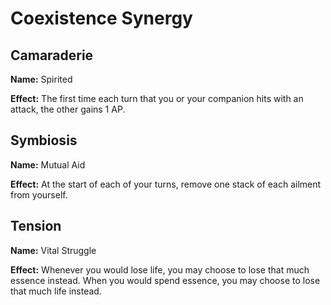 # Coexistence Synergy

## Camaraderie

**Name:** Spirited

**Effect:** The first time each turn that you or your companion hits with an attack, the other gains 1 AP.

## Symbiosis

**Name:** Mutual Aid

**Effect:** At the start of each of your turns, remove one stack of each ailment from yourself.

## Tension

**Name:** Vital Struggle

**Effect:** Whenever you would lose life, you may choose to lose that much essence instead. When you would spend essence, you may choose to lose that much life instead.
